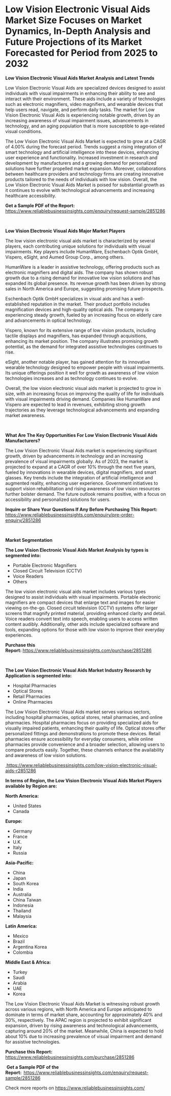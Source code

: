 <p><h1>Low Vision Electronic Visual Aids Market Size Focuses on Market Dynamics, In-Depth Analysis and Future Projections of its Market Forecasted for Period from 2025 to 2032</h1></p><p><strong>Low Vision Electronic Visual Aids Market Analysis and Latest Trends</strong></p>
<p><p>Low Vision Electronic Visual Aids are specialized devices designed to assist individuals with visual impairments in enhancing their ability to see and interact with their environment. These aids include a variety of technologies such as electronic magnifiers, video magnifiers, and wearable devices that help users read, navigate, and perform daily tasks. The market for Low Vision Electronic Visual Aids is experiencing notable growth, driven by an increasing awareness of visual impairment issues, advancements in technology, and an aging population that is more susceptible to age-related visual conditions.</p><p>The Low Vision Electronic Visual Aids Market is expected to grow at a CAGR of 4.00% during the forecast period. Trends suggest a rising integration of smart technology and artificial intelligence into these devices, enhancing user experience and functionality. Increased investment in research and development by manufacturers and a growing demand for personalized solutions have further propelled market expansion. Moreover, collaborations between healthcare providers and technology firms are creating innovative products tailored to the needs of individuals with low vision. Overall, the Low Vision Electronic Visual Aids Market is poised for substantial growth as it continues to evolve with technological advancements and increasing healthcare accessibility.</p></p>
<p><strong>Get a Sample PDF of the Report:&nbsp;</strong> <a href="https://www.reliablebusinessinsights.com/enquiry/request-sample/2851286?utm_campaign=2269&utm_medium=2&utm_source=Github&utm_content=ia&utm_term=11032025&utm_id=low-vision-electronic-visual-aids">https://www.reliablebusinessinsights.com/enquiry/request-sample/2851286</a></p>
<p>&nbsp;</p>
<p><strong>Low Vision Electronic Visual Aids Major Market Players</strong></p>
<p><p>The low vision electronic visual aids market is characterized by several players, each contributing unique solutions for individuals with visual impairments. Key players include HumanWare, Eschenbach Optik GmbH, Vispero, eSight, and Aumed Group Corp., among others.</p><p>HumanWare is a leader in assistive technology, offering products such as electronic magnifiers and digital aids. The company has shown robust growth due to a rising demand for innovative low vision solutions and has expanded its global presence. Its revenue growth has been driven by strong sales in North America and Europe, suggesting promising future prospects.</p><p>Eschenbach Optik GmbH specializes in visual aids and has a well-established reputation in the market. Their product portfolio includes magnification devices and high-quality optical aids. The company is experiencing steady growth, fueled by an increasing focus on elderly care and advancements in optical technology.</p><p>Vispero, known for its extensive range of low vision products, including tactile displays and magnifiers, has expanded through acquisitions, enhancing its market position. The company illustrates promising growth potential, as the demand for integrated assistive technologies continues to rise.</p><p>eSight, another notable player, has gained attention for its innovative wearable technology designed to empower people with visual impairments. Its unique offerings position it well for growth as awareness of low vision technologies increases and as technology continues to evolve.</p><p>Overall, the low vision electronic visual aids market is projected to grow in size, with an increasing focus on improving the quality of life for individuals with visual impairments driving demand. Companies like HumanWare and Vispero are expected to lead in revenues, exhibiting strong growth trajectories as they leverage technological advancements and expanding market awareness.</p></p>
<p>&nbsp;</p>
<p><strong>What Are The Key Opportunities For Low Vision Electronic Visual Aids Manufacturers?</strong></p>
<p><p>The Low Vision Electronic Visual Aids market is experiencing significant growth, driven by advancements in technology and an increasing prevalence of visual impairments globally. As of 2023, the market is projected to expand at a CAGR of over 10% through the next five years, fueled by innovations in wearable devices, digital magnifiers, and smart glasses. Key trends include the integration of artificial intelligence and augmented reality, enhancing user experience. Government initiatives to support vision rehabilitation and rising awareness of low vision resources further bolster demand. The future outlook remains positive, with a focus on accessibility and personalized solutions for users.</p></p>
<p><strong>Inquire or Share Your Questions If Any Before Purchasing This Report:</strong> <a href="https://www.reliablebusinessinsights.com/enquiry/pre-order-enquiry/2851286?utm_campaign=2269&utm_medium=2&utm_source=Github&utm_content=ia&utm_term=11032025&utm_id=low-vision-electronic-visual-aids">https://www.reliablebusinessinsights.com/enquiry/pre-order-enquiry/2851286</a></p>
<p>&nbsp;</p>
<p><strong>Market Segmentation</strong></p>
<p><strong>The Low Vision Electronic Visual Aids Market Analysis by types is segmented into:</strong></p>
<p><ul><li> Portable Electronic Magnifiers</li><li>Closed Circuit Television (CCTV)</li><li>Voice Readers</li><li>Others </li></ul></p>
<p><p>The low vision electronic visual aids market includes various types designed to assist individuals with visual impairments. Portable electronic magnifiers are compact devices that enlarge text and images for easier viewing on-the-go. Closed circuit television (CCTV) systems offer larger screens that magnify printed material, providing enhanced clarity and detail. Voice readers convert text into speech, enabling users to access written content audibly. Additionally, other aids include specialized software and tools, expanding options for those with low vision to improve their everyday experiences.</p></p>
<p><strong>Purchase this Report:&nbsp;</strong><a href="https://www.reliablebusinessinsights.com/purchase/2851286?utm_campaign=2269&utm_medium=2&utm_source=Github&utm_content=ia&utm_term=11032025&utm_id=low-vision-electronic-visual-aids">https://www.reliablebusinessinsights.com/purchase/2851286</a></p>
<p>&nbsp;</p>
<p><strong>The Low Vision Electronic Visual Aids Market Industry Research by Application is segmented into:</strong></p>
<p><ul><li> Hospital Pharmacies</li><li>Optical Stores</li><li>Retail Pharmacies</li><li>Online Pharmacies </li></ul></p>
<p><p>The Low Vision Electronic Visual Aids market serves various sectors, including hospital pharmacies, optical stores, retail pharmacies, and online pharmacies. Hospital pharmacies focus on providing specialized aids for visually impaired patients, enhancing their quality of life. Optical stores offer personalized fittings and demonstrations to promote these devices. Retail pharmacies ensure accessibility for everyday consumers, while online pharmacies provide convenience and a broader selection, allowing users to compare products easily. Together, these channels enhance the availability and awareness of low vision solutions.</p></p>
<p><a href="https://www.reliablebusinessinsights.com/low-vision-electronic-visual-aids-r2851286?utm_campaign=2269&utm_medium=2&utm_source=Github&utm_content=ia&utm_term=11032025&utm_id=low-vision-electronic-visual-aids">&nbsp;https://www.reliablebusinessinsights.com/low-vision-electronic-visual-aids-r2851286</a></p>
<p><strong>In terms of Region, the Low Vision Electronic Visual Aids Market Players available by Region are:</strong></p>
<p>
    <p> <strong> North America: </strong>
        <ul>
            <li>United States</li>
            <li>Canada</li>
        </ul>
        </p> 
    <p> <strong> Europe: </strong>
        <ul>
            <li>Germany</li>
            <li>France</li>
            <li>U.K.</li>
            <li>Italy</li>
            <li>Russia</li>
        </ul>
        </p> 
    <p> <strong> Asia-Pacific: </strong>
        <ul>
            <li>China</li>
            <li>Japan</li>
            <li>South Korea</li>
            <li>India</li>
            <li>Australia</li>
            <li>China Taiwan</li>
            <li>Indonesia</li>
            <li>Thailand</li>
            <li>Malaysia</li>
        </ul>
        </p> 
    <p> <strong> Latin America: </strong>
        <ul>
            <li>Mexico</li>
            <li>Brazil</li>
            <li>Argentina Korea</li>
            <li>Colombia</li>
        </ul>
        </p> 
    <p> <strong> Middle East & Africa: </strong>
        <ul>
            <li>Turkey</li>
            <li>Saudi</li>
            <li>Arabia</li>
            <li>UAE</li>
            <li>Korea</li>
        </ul>
    </p>
    </p>
<p><p>The Low Vision Electronic Visual Aids Market is witnessing robust growth across various regions, with North America and Europe anticipated to dominate in terms of market share, accounting for approximately 40% and 30%, respectively. The APAC region is projected to exhibit significant expansion, driven by rising awareness and technological advancements, capturing around 20% of the market. Meanwhile, China is expected to hold about 10% due to increasing prevalence of visual impairment and demand for assistive technologies.</p></p>
<p><strong>Purchase this Report: </strong><a href="https://www.reliablebusinessinsights.com/purchase/2851286?utm_campaign=2269&utm_medium=2&utm_source=Github&utm_content=ia&utm_term=11032025&utm_id=low-vision-electronic-visual-aids">https://www.reliablebusinessinsights.com/purchase/2851286</a></p>
<p>&nbsp;<strong>Get a Sample PDF of the Report:&nbsp;&nbsp;</strong><a href="https://www.reliablebusinessinsights.com/enquiry/request-sample/2851286?utm_campaign=2269&utm_medium=2&utm_source=Github&utm_content=ia&utm_term=11032025&utm_id=low-vision-electronic-visual-aids">https://www.reliablebusinessinsights.com/enquiry/request-sample/2851286</a></p>
<p><strong></strong></p>
<p>Check more reports on <a href="https://www.reliablebusinessinsights.com/?utm_campaign=2269&utm_medium=2&utm_source=Github&utm_content=ia&utm_term=11032025&utm_id=low-vision-electronic-visual-aids">https://www.reliablebusinessinsights.com/</a></p>